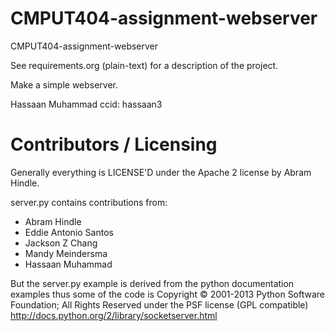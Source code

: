 CMPUT404-assignment-webserver
=============================

CMPUT404-assignment-webserver

See requirements.org (plain-text) for a description of the project.

Make a simple webserver.

Hassaan Muhammad
ccid: hassaan3

Contributors / Licensing
========================

Generally everything is LICENSE'D under the Apache 2 license by Abram Hindle.

server.py contains contributions from:

* Abram Hindle
* Eddie Antonio Santos
* Jackson Z Chang
* Mandy Meindersma 
* Hassaan Muhammad 

But the server.py example is derived from the python documentation
examples thus some of the code is Copyright © 2001-2013 Python
Software Foundation; All Rights Reserved under the PSF license (GPL
compatible) http://docs.python.org/2/library/socketserver.html

